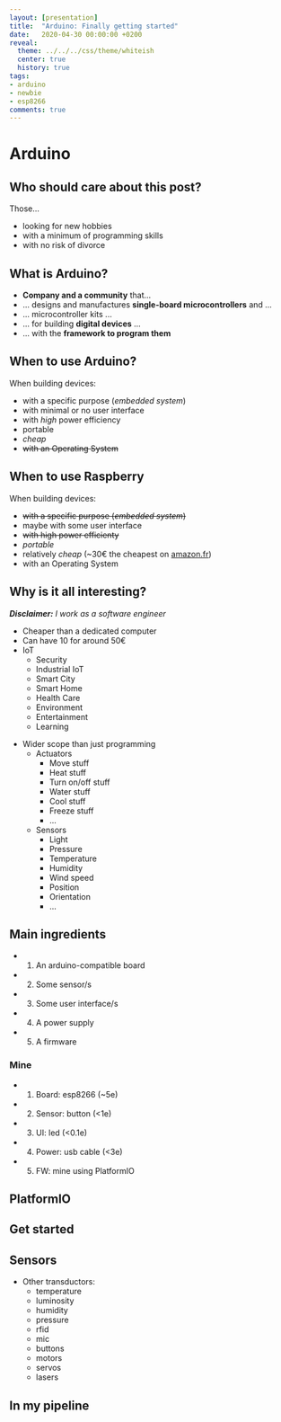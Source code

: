 ```yaml
---
layout: [presentation]
title:  "Arduino: Finally getting started"
date:   2020-04-30 00:00:00 +0200
reveal:
  theme: ../../../css/theme/whiteish
  center: true
  history: true
tags:
- arduino 
- newbie
- esp8266
comments: true
---
```


# Arduino

<!--slide-down-->

## Who should care about this post?

Those...

- looking for new hobbies
- with a minimum of programming skills
- with no risk of divorce

<!-- divorce? arduino is a time sucker, really :) -->

<!--slide-next-->

## What is Arduino?

- **Company and a community** that...
- ... designs and manufactures **single-board microcontrollers** and ...
- ... microcontroller kits ...
- ... for building **digital devices** ...
- ... with the **framework to program them**

<!--slide-next-->

## When to use Arduino?

When building devices:

- with a specific purpose (_embedded system_)
- with minimal or no user interface
- with _high_ power efficiency
- portable
- _cheap_
- ~~with an Operating System~~

<!--slide-down-->

## When to use Raspberry

When building devices:

- ~~with a specific purpose (_embedded system_)~~
- maybe with some user interface
- ~~with high power efficienty~~
- _portable_
- relatively _cheap_ (~30€ the cheapest on [amazon.fr](https://www.amazon.fr/Raspberry-Plaque-mod%C3%A8le-Cortex-11811853/dp/B07KKBCXLY/ref=sr_1_3?__mk_fr_FR=%C3%85M%C3%85%C5%BD%C3%95%C3%91&dchild=1&keywords=raspberry+pi&qid=1588318997&sr=8-3))
- with an Operating System

<!-- Saw some videos making a big deal out of a Raspberry running on batteries for 14 hours -->

<!--slide-next-->

## Why is it all interesting?

_**Disclaimer:** I work as a software engineer_

<!--slide-down-->

- Cheaper than a dedicated computer
- Can have 10 for around 50€
- IoT
  - Security
  - Industrial IoT
  - Smart City
  - Smart Home
  - Health Care
  - Environment
  - Entertainment
  - Learning

<!--slide-down-->

- Wider scope than just programming
  - Actuators
    - Move stuff
    - Heat stuff
    - Turn on/off stuff
    - Water stuff
    - Cool stuff
    - Freeze stuff
    - ...
  - Sensors
    - Light
    - Pressure
    - Temperature
    - Humidity
    - Wind speed
    - Position
    - Orientation
    - ...

<!--slide-next-->

## Main ingredients

- 1. An arduino-compatible board
- 2. Some sensor/s
- 3. Some user interface/s
- 4. A power supply
- 5. A firmware

<!--slide-down-->

### Mine

- 1. Board: esp8266 (~5e)
- 2. Sensor: button (<1e)
- 3. UI: led (<0.1e)
- 4. Power: usb cable (<3e)
- 5. FW: mine using PlatformIO

<!--slide-next-->

## PlatformIO

## Get started


<!--slide-down-->

## Sensors

- Other transductors: 
  - temperature
  - luminosity
  - humidity
  - pressure
  - rfid
  - mic
  - buttons
  - motors
  - servos
  - lasers

## In my pipeline

<!--slide-down-->

<!--more-->
 
<!--slide-down-->

